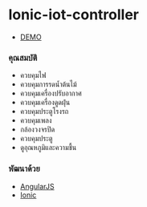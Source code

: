 # Ionic-iot-controller

  * [DEMO](https://zugetor.github.io/Ionic-iot-controller/)

### คุณสมบัติ

  * ควบคุมไฟ
  * ควบคุมการรดน้ำต้นไม้
  * ควบคุมเครื่องปรับอากาศ
  * ควบคุมเครื่องดูดฝุ่น
  * ควบคุมประตูโรงรถ
  * ควบคุมเพลง
  * กล้องวงจรปิด
  * ควบคุมประตู
  * ดูอุณหภูมิและความชื้น

### พัฒนาด้วย

* [AngularJS](https://angularjs.org/)
* [Ionic](https://ionicframework.com/)